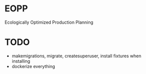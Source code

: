 # EOPP

Ecologically Optimized Production Planning

# TODO

- makemigrations, migrate, createsuperuser, install fixtures when installing
- dockerize everything
